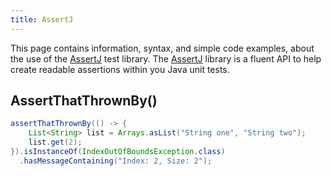 ```yaml
---
title: AssertJ
---
```


This page contains information, syntax, and simple code examples, about the use of the [AssertJ](https://joel-costigliola.github.io/assertj/) test library.
The [AssertJ](https://joel-costigliola.github.io/assertj/) library is a fluent API to help create readable assertions within you Java unit tests.

## AssertThatThrownBy()

```java
assertThatThrownBy(() -> {
    List<String> list = Arrays.asList("String one", "String two");
    list.get(2);
}).isInstanceOf(IndexOutOfBoundsException.class)
  .hasMessageContaining("Index: 2, Size: 2");
```
